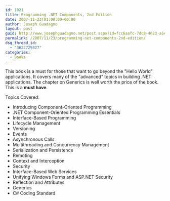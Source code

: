 ```yaml
---
id: 1021
title: Programming .NET Components, 2nd Edition
date: 2007-11-23T01:00:00+00:00
author: Joseph Guadagno
layout: post
guid: http://www.josephguadagno.net/post.aspx?id=fcc6aafc-7dc8-4623-a5ca-3877d50069f7
permalink: /2007/11/23/programming-net-components-2nd-edition/
dsq_thread_id:
  - "3622729827"
categories:
  - Books
---
```

This book is a must for those that want to go beyond the "Hello World" applications.  It covers many of the "advanced" topics in building
.NET applications.  The chapter on Generics is well worth the price of the book.  This is a <b>must have</b>.

Topics Covered:
<ul>
<li>Introducing Component-Oriented Programming			</li>
<li>.NET Component-Oriented Programming Essentials  </li>
<li>Interface-Based Programming                     </li>
<li>Lifecycle Management                            </li>
<li>Versioning                                      </li>
<li>Events                                          </li>
<li>Asynchronous Calls                              </li>
<li>Multithreading and Concurrency Management       </li>
<li>Serialization and Persistence                   </li>
<li>Remoting                                        </li>
<li>Context and Interception                        </li>
<li>Security                                        </li>
<li>Interface-Based Web Services                    </li>
<li>Unifying Windows Forms and ASP.NET Security     </li>
<li>Reflection and Attributes                       </li>
<li>Generics                                        </li>
<li>C# Coding Standard                              </li>
</ul>